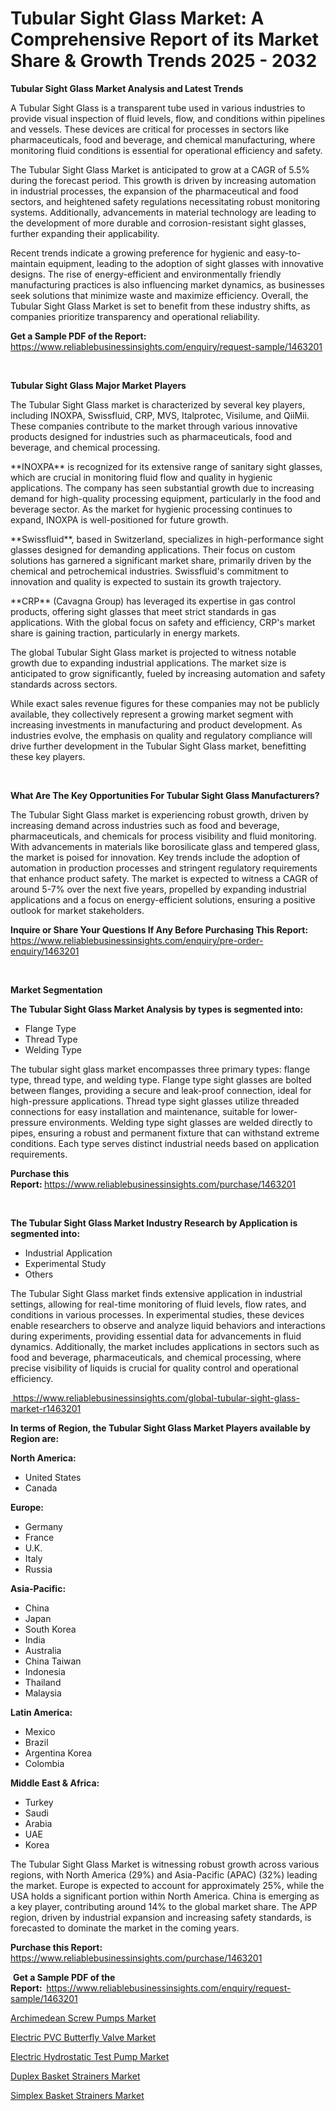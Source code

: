 <p><h1>Tubular Sight Glass Market: A Comprehensive Report of its Market Share & Growth Trends 2025 - 2032</h1></p><p><strong>Tubular Sight Glass Market Analysis and Latest Trends</strong></p>
<p><p>A Tubular Sight Glass is a transparent tube used in various industries to provide visual inspection of fluid levels, flow, and conditions within pipelines and vessels. These devices are critical for processes in sectors like pharmaceuticals, food and beverage, and chemical manufacturing, where monitoring fluid conditions is essential for operational efficiency and safety.</p><p>The Tubular Sight Glass Market is anticipated to grow at a CAGR of 5.5% during the forecast period. This growth is driven by increasing automation in industrial processes, the expansion of the pharmaceutical and food sectors, and heightened safety regulations necessitating robust monitoring systems. Additionally, advancements in material technology are leading to the development of more durable and corrosion-resistant sight glasses, further expanding their applicability.</p><p>Recent trends indicate a growing preference for hygienic and easy-to-maintain equipment, leading to the adoption of sight glasses with innovative designs. The rise of energy-efficient and environmentally friendly manufacturing practices is also influencing market dynamics, as businesses seek solutions that minimize waste and maximize efficiency. Overall, the Tubular Sight Glass Market is set to benefit from these industry shifts, as companies prioritize transparency and operational reliability.</p></p>
<p><strong>Get a Sample PDF of the Report:&nbsp;</strong> <a href="https://www.reliablebusinessinsights.com/enquiry/request-sample/1463201?utm_campaign=118&utm_medium=2&utm_source=Github&utm_content=ia&utm_term=18022025&utm_id=tubular-sight-glass">https://www.reliablebusinessinsights.com/enquiry/request-sample/1463201</a></p>
<p>&nbsp;</p>
<p><strong>Tubular Sight Glass Major Market Players</strong></p>
<p><p>The Tubular Sight Glass market is characterized by several key players, including INOXPA, Swissfluid, CRP, MVS, Italprotec, Visilume, and QiiMii. These companies contribute to the market through various innovative products designed for industries such as pharmaceuticals, food and beverage, and chemical processing.</p><p>**INOXPA** is recognized for its extensive range of sanitary sight glasses, which are crucial in monitoring fluid flow and quality in hygienic applications. The company has seen substantial growth due to increasing demand for high-quality processing equipment, particularly in the food and beverage sector. As the market for hygienic processing continues to expand, INOXPA is well-positioned for future growth.</p><p>**Swissfluid**, based in Switzerland, specializes in high-performance sight glasses designed for demanding applications. Their focus on custom solutions has garnered a significant market share, primarily driven by the chemical and petrochemical industries. Swissfluid's commitment to innovation and quality is expected to sustain its growth trajectory.</p><p>**CRP** (Cavagna Group) has leveraged its expertise in gas control products, offering sight glasses that meet strict standards in gas applications. With the global focus on safety and efficiency, CRP's market share is gaining traction, particularly in energy markets. </p><p>The global Tubular Sight Glass market is projected to witness notable growth due to expanding industrial applications. The market size is anticipated to grow significantly, fueled by increasing automation and safety standards across sectors.</p><p>While exact sales revenue figures for these companies may not be publicly available, they collectively represent a growing market segment with increasing investments in manufacturing and product development. As industries evolve, the emphasis on quality and regulatory compliance will drive further development in the Tubular Sight Glass market, benefitting these key players.</p></p>
<p>&nbsp;</p>
<p><strong>What Are The Key Opportunities For Tubular Sight Glass Manufacturers?</strong></p>
<p><p>The Tubular Sight Glass market is experiencing robust growth, driven by increasing demand across industries such as food and beverage, pharmaceuticals, and chemicals for process visibility and fluid monitoring. With advancements in materials like borosilicate glass and tempered glass, the market is poised for innovation. Key trends include the adoption of automation in production processes and stringent regulatory requirements that enhance product safety. The market is expected to witness a CAGR of around 5-7% over the next five years, propelled by expanding industrial applications and a focus on energy-efficient solutions, ensuring a positive outlook for market stakeholders.</p></p>
<p><strong>Inquire or Share Your Questions If Any Before Purchasing This Report:</strong> <a href="https://www.reliablebusinessinsights.com/enquiry/pre-order-enquiry/1463201?utm_campaign=118&utm_medium=2&utm_source=Github&utm_content=ia&utm_term=18022025&utm_id=tubular-sight-glass">https://www.reliablebusinessinsights.com/enquiry/pre-order-enquiry/1463201</a></p>
<p>&nbsp;</p>
<p><strong>Market Segmentation</strong></p>
<p><strong>The Tubular Sight Glass Market Analysis by types is segmented into:</strong></p>
<p><ul><li>Flange Type</li><li>Thread Type</li><li>Welding Type</li></ul></p>
<p><p>The tubular sight glass market encompasses three primary types: flange type, thread type, and welding type. Flange type sight glasses are bolted between flanges, providing a secure and leak-proof connection, ideal for high-pressure applications. Thread type sight glasses utilize threaded connections for easy installation and maintenance, suitable for lower-pressure environments. Welding type sight glasses are welded directly to pipes, ensuring a robust and permanent fixture that can withstand extreme conditions. Each type serves distinct industrial needs based on application requirements.</p></p>
<p><strong>Purchase this Report:&nbsp;</strong><a href="https://www.reliablebusinessinsights.com/purchase/1463201?utm_campaign=118&utm_medium=2&utm_source=Github&utm_content=ia&utm_term=18022025&utm_id=tubular-sight-glass">https://www.reliablebusinessinsights.com/purchase/1463201</a></p>
<p>&nbsp;</p>
<p><strong>The Tubular Sight Glass Market Industry Research by Application is segmented into:</strong></p>
<p><ul><li>Industrial Application</li><li>Experimental Study</li><li>Others</li></ul></p>
<p><p>The Tubular Sight Glass market finds extensive application in industrial settings, allowing for real-time monitoring of fluid levels, flow rates, and conditions in various processes. In experimental studies, these devices enable researchers to observe and analyze liquid behaviors and interactions during experiments, providing essential data for advancements in fluid dynamics. Additionally, the market includes applications in sectors such as food and beverage, pharmaceuticals, and chemical processing, where precise visibility of liquids is crucial for quality control and operational efficiency.</p></p>
<p><a href="https://www.reliablebusinessinsights.com/global-tubular-sight-glass-market-r1463201?utm_campaign=118&utm_medium=2&utm_source=Github&utm_content=ia&utm_term=18022025&utm_id=tubular-sight-glass">&nbsp;https://www.reliablebusinessinsights.com/global-tubular-sight-glass-market-r1463201</a></p>
<p><strong>In terms of Region, the Tubular Sight Glass Market Players available by Region are:</strong></p>
<p>
    <p> <strong> North America: </strong>
        <ul>
            <li>United States</li>
            <li>Canada</li>
        </ul>
        </p> 
    <p> <strong> Europe: </strong>
        <ul>
            <li>Germany</li>
            <li>France</li>
            <li>U.K.</li>
            <li>Italy</li>
            <li>Russia</li>
        </ul>
        </p> 
    <p> <strong> Asia-Pacific: </strong>
        <ul>
            <li>China</li>
            <li>Japan</li>
            <li>South Korea</li>
            <li>India</li>
            <li>Australia</li>
            <li>China Taiwan</li>
            <li>Indonesia</li>
            <li>Thailand</li>
            <li>Malaysia</li>
        </ul>
        </p> 
    <p> <strong> Latin America: </strong>
        <ul>
            <li>Mexico</li>
            <li>Brazil</li>
            <li>Argentina Korea</li>
            <li>Colombia</li>
        </ul>
        </p> 
    <p> <strong> Middle East & Africa: </strong>
        <ul>
            <li>Turkey</li>
            <li>Saudi</li>
            <li>Arabia</li>
            <li>UAE</li>
            <li>Korea</li>
        </ul>
    </p>
    </p>
<p><p>The Tubular Sight Glass Market is witnessing robust growth across various regions, with North America (29%) and Asia-Pacific (APAC) (32%) leading the market. Europe is expected to account for approximately 25%, while the USA holds a significant portion within North America. China is emerging as a key player, contributing around 14% to the global market share. The APP region, driven by industrial expansion and increasing safety standards, is forecasted to dominate the market in the coming years.</p></p>
<p><strong>Purchase this Report: </strong><a href="https://www.reliablebusinessinsights.com/purchase/1463201?utm_campaign=118&utm_medium=2&utm_source=Github&utm_content=ia&utm_term=18022025&utm_id=tubular-sight-glass">https://www.reliablebusinessinsights.com/purchase/1463201</a></p>
<p>&nbsp;<strong>Get a Sample PDF of the Report:&nbsp;&nbsp;</strong><a href="https://www.reliablebusinessinsights.com/enquiry/request-sample/1463201?utm_campaign=118&utm_medium=2&utm_source=Github&utm_content=ia&utm_term=18022025&utm_id=tubular-sight-glass">https://www.reliablebusinessinsights.com/enquiry/request-sample/1463201</a></p>
<p><strong></strong></p>
<p><p><a href="https://github.com/aoiniyaloz/Market-Research-Report-List-1/blob/main/archimedean-screw-pumps-market.md?utm_campaign=118&utm_medium=2&utm_source=Github&utm_content=ia&utm_term=18022025&utm_id=tubular-sight-glass">Archimedean Screw Pumps Market</a></p><p><a href="https://github.com/itayjedhe/Market-Research-Report-List-1/blob/main/electric-pvc-butterfly-valve-market.md?utm_campaign=118&utm_medium=2&utm_source=Github&utm_content=ia&utm_term=18022025&utm_id=tubular-sight-glass">Electric PVC Butterfly Valve Market</a></p><p><a href="https://github.com/sandoyjonet/Market-Research-Report-List-1/blob/main/electric-hydrostatic-test-pump-market.md?utm_campaign=118&utm_medium=2&utm_source=Github&utm_content=ia&utm_term=18022025&utm_id=tubular-sight-glass">Electric Hydrostatic Test Pump Market</a></p><p><a href="https://github.com/celpabembes/Market-Research-Report-List-1/blob/main/duplex-basket-strainers-market.md?utm_campaign=118&utm_medium=2&utm_source=Github&utm_content=ia&utm_term=18022025&utm_id=tubular-sight-glass">Duplex Basket Strainers Market</a></p><p><a href="https://github.com/voetzeszuh/Market-Research-Report-List-1/blob/main/simplex-basket-strainers-market.md?utm_campaign=118&utm_medium=2&utm_source=Github&utm_content=ia&utm_term=18022025&utm_id=tubular-sight-glass">Simplex Basket Strainers Market</a></p></p>